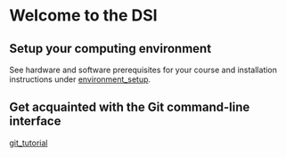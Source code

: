 # Welcome to the DSI

## Setup your computing environment
See hardware and software prerequisites for your course and installation instructions under [environment_setup](/environment_setup).

## Get acquainted with the Git command-line interface
[git_tutorial](/git_tutorial)

